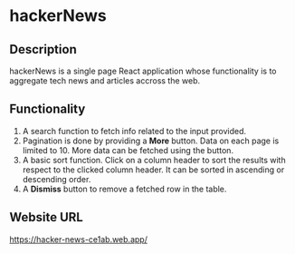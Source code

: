 # hackerNews

## Description
hackerNews is a single page React application whose functionality is to aggregate tech news and articles accross the web. 

## Functionality
1. A search function to fetch info related to the input provided.
2. Pagination is done by providing a **More** button. Data on each page is limited to 10. More data can be fetched using the button.
3. A basic sort function. Click on a column header to sort the results with respect to the clicked column header. It can be sorted in ascending or descending order.
4. A **Dismiss** button to remove a fetched row in the table.
 

## Website URL
https://hacker-news-ce1ab.web.app/ 
